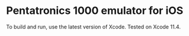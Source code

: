 # Pentatronics 1000 emulator for iOS

To build and run, use the latest version of Xcode. Tested on Xcode 11.4.
